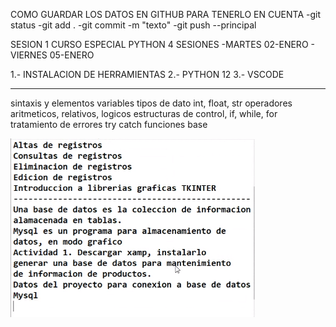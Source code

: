 COMO GUARDAR LOS DATOS EN GITHUB PARA TENERLO EN CUENTA
-git status
-git add .
-git commit -m "texto"
-git push --principal



SESION 1 CURSO ESPECIAL PYTHON
4 SESIONES
-MARTES 02-ENERO - VIERNES 05-ENERO

1.- INSTALACION DE HERRAMIENTAS
2.- PYTHON 12
3.- VSCODE 

-------------------------------
sintaxis y elementos
variables
tipos de dato int, float, str
operadores aritmeticos, relativos, logicos
estructuras de control, if, while, for
tratamiento de errores try catch
funciones base




![Alt text](image.png)